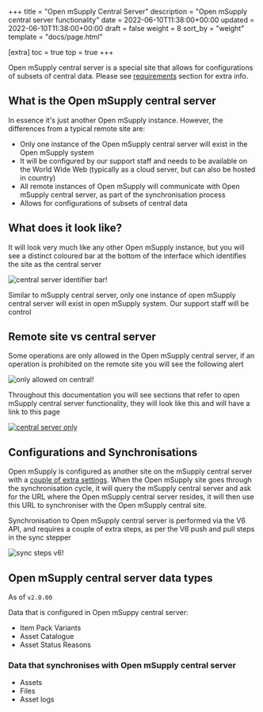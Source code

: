 +++
title = "Open mSupply Central Server"
description = "Open mSupply central server functionality"
date = 2022-06-10T11:38:00+00:00
updated = 2022-06-10T11:38:00+00:00
draft = false
weight = 8
sort_by = "weight"
template = "docs/page.html"

[extra]
toc = true
top = true
+++

Open mSupply central server is a special site that allows for configurations of subsets of central data. Please see [requirements](/docs/introduction/requirements/#open-msupply-requirements) section for extra info.

## What is the Open mSupply central server

In essence it's just another Open mSupply instance. However, the differences from a typical remote site are:

- Only one instance of the Open mSupply central server will exist in the Open mSupply system
- It will be configured by our support staff and needs to be available on the World Wide Web (typically as a cloud server, but can also be hosted in country)
- All remote instances of Open mSupply will communicate with Open mSupply central server, as part of the synchronisation process
- Allows for configurations of subsets of central data

## What does it look like?

It will look very much like any other Open mSupply instance, but you will see a distinct coloured bar at the bottom of the interface which identifies the site as the central server

![central server identifier bar!](/docs/introduction/images/central_server_bar_identifier.png)

Similar to mSupply central server, only one instance of open mSupply central server will exist in open mSupply system. 
Our support staff will be control 

## Remote site vs central server

Some operations are only allowed in the Open mSupply central server, if an operation is prohibited on the remote site you will see the following alert

![only allowed on central!](/docs/introduction/images/only_allowed_on_central.png)

Throughout this documentation you will see sections that refer to open mSupply central server functionality, they will look like this and will have a link to this page

[![central server only](/docs/introduction/images/central_server.png '🔗 Available on central server only ')](/docs/introduction/central/#remote-site-vs-central-server)

## Configurations and Synchronisations

Open mSupply is configured as another site on the mSupply central server with a [couple of extra settings](https://docs.msupply.org.nz/synchronisation:sync_sites#open_msupply_central_server_settings). When the Open mSupply site goes through the synchronisation cycle, it will query the mSupply central server and ask for the URL where the Open mSupply central server resides, it will then use this URL to synchroniser with the Open mSupply central site.

Synchronisation to Open mSupply central server is performed via the V6 API, and requires a couple of extra steps, as per the V6 push and pull steps in the sync stepper

![sync steps v6!](/docs/introduction/images/sync_steps_v6.png)

## Open mSupply central server data types

<div class="note">As of <code>v2.0.00</code></div>

Data that is configured in Open mSuppy central server:

- Item Pack Variants
- Asset Catalogue
- Asset Status Reasons

### Data that synchronises with Open mSupply central server

- Assets
- Files
- Asset logs

